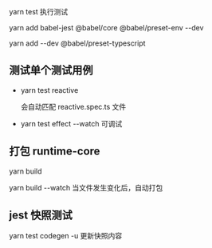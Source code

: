 yarn test 执行测试

yarn add babel-jest @babel/core @babel/preset-env --dev

yarn add --dev @babel/preset-typescript

## 测试单个测试用例
- yarn test reactive

  会自动匹配 reactive.spec.ts 文件

- yarn test effect --watch 可调试


## 打包 runtime-core
yarn build 

yarn build --watch 当文件发生变化后，自动打包


## jest 快照测试
yarn test codegen -u 更新快照内容